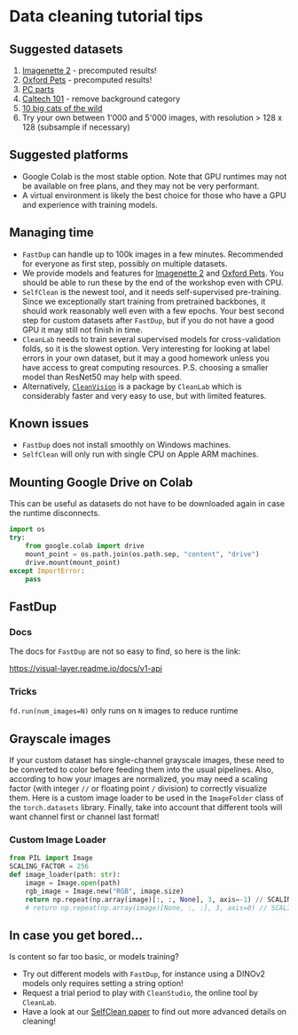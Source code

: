 # Data cleaning tutorial tips

## Suggested datasets

1. [Imagenette 2](https://github.com/fastai/imagenette) - precomputed results!
1. [Oxford Pets](https://www.robots.ox.ac.uk/~vgg/data/pets) - precomputed results!
1. [PC parts](https://www.kaggle.com/datasets/asaniczka/pc-parts-images-dataset-classification)
1. [Caltech 101](https://data.caltech.edu/records/mzrjq-6wc02) - remove background category
1. [10 big cats of the wild](https://www.kaggle.com/datasets/gpiosenka/cats-in-the-wild-image-classification)
1. Try your own between 1'000 and 5'000 images, with resolution > 128 x 128 (subsample if necessary)

## Suggested platforms

- Google Colab is the most stable option. Note that GPU runtimes may not be available on free plans, and they may not be very performant.
- A virtual environment is likely the best choice for those who have a GPU and experience with training models.

## Managing time

- `FastDup` can handle up to 100k images in a few minutes. Recommended for everyone as first step, possibly on multiple datasets.
- We provide models and features for [Imagenette 2](https://github.com/fastai/imagenette) and [Oxford Pets](https://www.robots.ox.ac.uk/~vgg/data/pets).
  You should be able to run these by the end of the workshop even with CPU.
- `SelfClean` is the newest tool, and it needs self-supervised pre-training. Since we exceptionally start training from pretrained backbones, it should work reasonably well even with a few epochs. Your best second step for custom datasets after `FastDup`, but if you do not have a good GPU it may still not finish in time.
- `CleanLab` needs to train several supervised models for cross-validation folds, so it is the slowest option. Very interesting for looking at label errors in your own dataset, but it may a good homework unless you have access to great computing resources. P.S. choosing a smaller model than ResNet50 may help with speed.
- Alternatively, [`CleanVision`](https://github.com/cleanlab/cleanvision) is a package by `CleanLab` which is considerably faster and very easy to use, but with limited features.

## Known issues

- `FastDup` does not install smoothly on Windows machines.
- `SelfClean` will only run with single CPU on Apple ARM machines.

## Mounting Google Drive on Colab

This can be useful as datasets do not have to be downloaded again
in case the runtime disconnects.

```python
import os
try:
    from google.colab import drive
    mount_point = os.path.join(os.path.sep, "content", "drive")
    drive.mount(mount_point)
except ImportError:
    pass
```

## FastDup

### Docs

The docs for `FastDup` are not so easy to find, so here is the link:

<https://visual-layer.readme.io/docs/v1-api>

### Tricks

`fd.run(num_images=N)` only runs on `N` images to reduce runtime

## Grayscale images

If your custom dataset has single-channel grayscale images, these need to be converted to color before feeding them into the usual pipelines.
Also, according to how your images are normalized, you may need a scaling factor (with integer `//` or floating point `/` division) to correctly visualize them.
Here is a custom image loader to be used in the `ImageFolder` class of the `torch.datasets` library.
Finally, take into account that different tools will want channel first or channel last format!

### Custom Image Loader

```python
from PIL import Image
SCALING_FACTOR = 256
def image_loader(path: str):
    image = Image.open(path)
    rgb_image = Image.new("RGB", image.size)
    return np.repeat(np.array(image)[:, :, None], 3, axis=-1) // SCALING_FACTOR  # Channel last
    # return np.repeat(np.array(image)[None, :, :], 3, axis=0) // SCALING_FACTOR  # Channel first
```

## In case you get bored...

Is content so far too basic, or models training?

- Try out different models with `FastDup`, for instance using a DINOv2 models only requires setting a string option!
- Request a trial period to play with `CleanStudio`, the online tool by `CleanLab`.
- Have a look at our [SelfClean paper](https://arxiv.org/abs/2305.17048) to find out more advanced details on cleaning!
